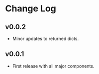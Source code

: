 # Change Log

## v0.0.2
- Minor updates to returned dicts.

## v0.0.1
- First release with all major components.